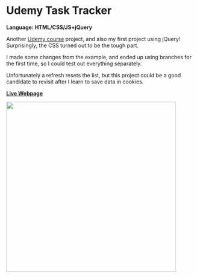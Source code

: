 # Udemy Task Tracker
<strong>Language: HTML/CSS/JS+jQuery</strong>

Another <a href="https://www.udemy.com/the-web-developer-bootcamp">Udemy course</a> project, and also my first project using jQuery! Surprisingly, the CSS turned out to be the tough part.

I made some changes from the example, and ended up using branches for the first time, so I could test out everything separately.  

Unfortunately a refresh resets the list, but this project could be a good candidate to revisit after I learn to save data in cookies. 

<a href="http://dargacode.github.io/UdemyTaskTracker/"><strong>Live Webpage</strong></a>

<img src ="http://41.media.tumblr.com/96d667c1e87e831b41003fb21f048768/tumblr_inline_o4r62p01V31tvc5hi_1280.png" width="450">
